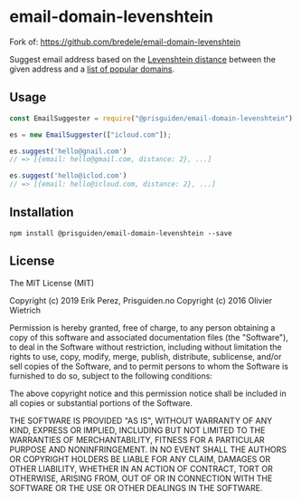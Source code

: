 # email-domain-levenshtein
Fork of: https://github.com/bredele/email-domain-levenshtein

Suggest email address based on the [Levenshtein distance](https://en.wikipedia.org/wiki/Levenshtein_distance) between the given address and a [list of popular domains](https://github.com/bredele/email-domain-popular).

## Usage


```js
const EmailSuggester = require("@prisguiden/email-domain-levenshtein")

es = new EmailSuggester(["icloud.com"]);

es.suggest('hello@gnail.com')
// => [{email: hello@gmail.com, distance: 2}, ...]

es.suggest('hello@iclod.com')
// => [{email: hello@icloud.com, distance: 2}, ...]
```


## Installation

```shell
npm install @prisguiden/email-domain-levenshtein --save
```

## License

The MIT License (MIT)

Copyright (c) 2019 Erik Perez, Prisguiden.no
Copyright (c) 2016 Olivier Wietrich

Permission is hereby granted, free of charge, to any person obtaining a copy
of this software and associated documentation files (the "Software"), to deal
in the Software without restriction, including without limitation the rights
to use, copy, modify, merge, publish, distribute, sublicense, and/or sell
copies of the Software, and to permit persons to whom the Software is
furnished to do so, subject to the following conditions:

The above copyright notice and this permission notice shall be included in all
copies or substantial portions of the Software.

THE SOFTWARE IS PROVIDED "AS IS", WITHOUT WARRANTY OF ANY KIND, EXPRESS OR
IMPLIED, INCLUDING BUT NOT LIMITED TO THE WARRANTIES OF MERCHANTABILITY,
FITNESS FOR A PARTICULAR PURPOSE AND NONINFRINGEMENT. IN NO EVENT SHALL THE
AUTHORS OR COPYRIGHT HOLDERS BE LIABLE FOR ANY CLAIM, DAMAGES OR OTHER
LIABILITY, WHETHER IN AN ACTION OF CONTRACT, TORT OR OTHERWISE, ARISING FROM,
OUT OF OR IN CONNECTION WITH THE SOFTWARE OR THE USE OR OTHER DEALINGS IN THE
SOFTWARE.
